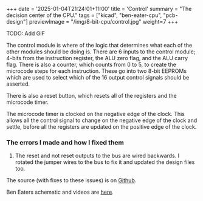 +++
date = '2025-01-04T21:24:01+11:00'
title = 'Control'
summary = "The decision center of the CPU."
tags = ["kicad", "ben-eater-cpu", "pcb-design"]
previewImage = "/img/8-bit-cpu/control.jpg"
weight=7
+++

TODO: Add GIF

The control module is where of the logic that determines what each of the other modules should be doing is. There are 6 inputs to the control module; 4-bits from the instruction register, the ALU zero flag, and the ALU carry flag. There is also a counter, which counts from 0 to 5, to create the microcode steps for each instruction. These go into two 8-bit EEPROMs which are used to select which of the 16 output control signals should be asserted.

There is also a reset button, which resets all of the registers and the microcode timer.

The microcode timer is clocked on the negative edge of the clock. This allows all the control signal to change on the negative edge of the clock and settle, before all the registers are updated on the positive edge of the clock.

### The errors I made and how I fixed them

1. The reset and not reset outputs to the bus are wired backwards. I rotated the jumper wires to the bus to fix it and updated the design files too.

The source (with fixes to these issues) is on [Github](https://github.com/Robert-Riordan-UCD/8_Bit_CPU_PCB/tree/main/Control).

Ben Eaters schematic and videos are [here](https://eater.net/8bit/control).
